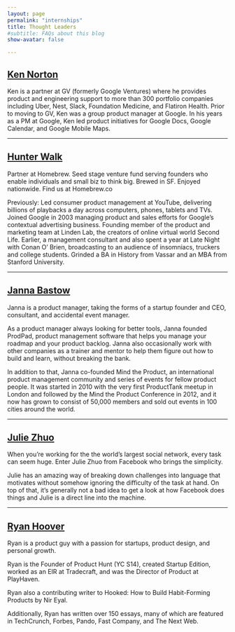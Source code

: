 ```yaml
---
layout: page
permalink: "internships"
title: Thought Leaders
#subtitle: FAQs about this blog
show-avatar: false

---
```


## <a href="https://www.kennorton.com/"> Ken Norton</a>

Ken is a partner at GV (formerly Google Ventures) where he provides product and engineering support to more than 300 portfolio companies including Uber, Nest, Slack, Foundation Medicine, and Flatiron Health. Prior to moving to GV, Ken was a group product manager at Google. In his years as a PM at Google, Ken led product initiatives for Google Docs, Google Calendar, and Google Mobile Maps.

---

## <a href="https://hunterwalk.com/"> Hunter Walk</a>

Partner at Homebrew. Seed stage venture fund serving founders who enable individuals and small biz to think big. Brewed in SF. Enjoyed nationwide. Find us at Homebrew.co 

Previously: Led consumer product management at YouTube, delivering billions of playbacks a day across computers, phones, tablets and TVs. Joined Google in 2003 managing product and sales efforts for Google’s contextual advertising business. Founding member of the product and marketing team at Linden Lab, the creators of online virtual world Second Life. Earlier, a management consultant and also spent a year at Late Night with Conan O’ Brien, broadcasting to an audience of insomniacs, truckers and college students. Grinded a BA in History from Vassar and an MBA from Stanford University.

---

## <a href="https://www.linkedin.com/in/jannabastow/"> Janna Bastow</a>

Janna is a product manager, taking the forms of a startup founder and CEO, consultant, and accidental event manager.

As a product manager always looking for better tools, Janna founded ProdPad, product management software that helps you manage your roadmap and your product backlog. Janna also occasionally work with other companies as a trainer and mentor to help them figure out how to build and learn, without breaking the bank.

In addition to that, Janna co-founded Mind the Product, an international product management community and series of events for fellow product people. It was started in 2010 with the very first ProductTank meetup in London and followed by the Mind the Product Conference in 2012, and it now has grown to consist of 50,000 members and sold out events in 100 cities around the world.

---

## <a href="http://www.juliezhuo.com/"> Julie Zhuo</a>

When you’re working for the the world’s largest social network, every task can seem huge. Enter Julie Zhuo from Facebook who brings the simplicity.

Julie has an amazing way of breaking down challenges into language that motivates without somehow ignoring the difficulty of the task at hand. On top of that, it’s generally not a bad idea to get a look at how Facebook does things and Julie is a direct line into the machine.

---

## <a href="http://ryanhoover.me/"> Ryan Hoover</a>

Ryan is a product guy with a passion for startups, product design, and personal growth.

Ryan is the Founder of Product Hunt (YC S14), created Startup Edition, worked as an EIR at Tradecraft, and was the Director of Product at PlayHaven.

Ryan also a contributing writer to Hooked: How to Build Habit-Forming Products by Nir Eyal.

Additionally, Ryan has written over 150 essays, many of which are featured in TechCrunch, Forbes, Pando, Fast Company, and The Next Web.
